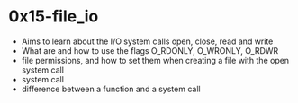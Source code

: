 # 0x15-file_io
- Aims to learn about the I/O system calls open, close, read and write
- What are and how to use the flags O_RDONLY, O_WRONLY, O_RDWR
- file permissions, and how to set them when creating a file with the open system call
-  system call
- difference between a function and a system call
